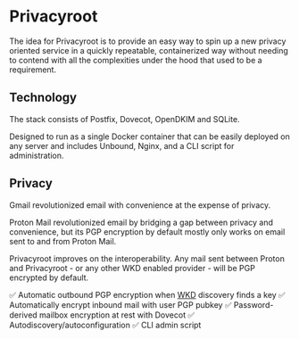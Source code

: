 # Privacyroot

The idea for Privacyroot is to provide an easy way to spin up a new privacy oriented service in a quickly repeatable, containerized way without needing to contend with all the complexities under the hood that used to be a requirement.

## Technology

The stack consists of Postfix, Dovecot, OpenDKIM and SQLite.

Designed to run as a single Docker container that can be easily deployed on any server and includes Unbound, Nginx, and a CLI script for administration.

## Privacy

Gmail revolutionized email with convenience at the expense of privacy.

Proton Mail revolutionized email by bridging a gap between privacy and convenience, but its PGP encryption by default mostly only works on email sent to and from Proton Mail.

Privacyroot improves on the interoperability. Any mail sent between Proton and Privacyroot - or any other WKD enabled provider - will be PGP encrypted by default.

:white_check_mark: Automatic outbound PGP encryption when [WKD](https://wiki.gnupg.org/WKD?ref=uriports.com#Implementations) discovery finds a key
:white_check_mark: Automatically encrypt inbound mail with user PGP pubkey
:white_check_mark: Password-derived mailbox encryption at rest with Dovecot
:white_check_mark: Autodiscovery/autoconfiguration
:white_check_mark: CLI admin script